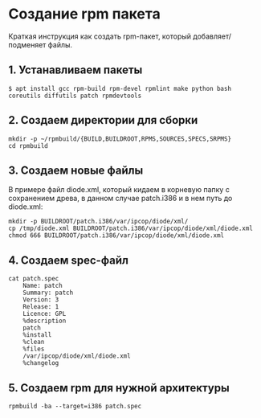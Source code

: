 # Создание rpm пакета
Краткая инструкция как создать rpm-пакет, который добавляет/подменяет файлы.  

## 1. Устанавливаем пакеты
```
$ apt install gcc rpm-build rpm-devel rpmlint make python bash coreutils diffutils patch rpmdevtools
```
## 2. Создаем директории для сборки
```
mkdir -p ~/rpmbuild/{BUILD,BUILDROOT,RPMS,SOURCES,SPECS,SRPMS}
cd rpmbuild
```
## 3. Создаем новые файлы
В примере файл diode.xml, который кидаем в корневую папку с сохранением древа, в данном случае patch.i386 и в нем путь до diode.xml:  
```
mkdir -p BUILDROOT/patch.i386/var/ipcop/diode/xml/
cp /tmp/diode.xml BUILDROOT/patch.i386/var/ipcop/diode/xml/diode.xml
chmod 666 BUILDROOT/patch.i386/var/ipcop/diode/xml/diode.xml
```
## 4. Создаем spec-файл
```
cat patch.spec
    Name: patch
    Summary: patch
    Version: 3
    Release: 1
    Licence: GPL
    %description
    patch
    %install
    %clean
    %files
    /var/ipcop/diode/xml/diode.xml
    %changelog
```
## 5. Создаем rpm для нужной архитектуры
```
rpmbuild -ba --target=i386 patch.spec
```

